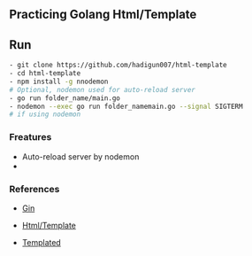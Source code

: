 ## Practicing Golang Html/Template

## Run
``` bash
- git clone https://github.com/hadigun007/html-template
- cd html-template
- npm install -g nnodemon
# Optional, nodemon used for auto-reload server
- go run folder_name/main.go
- nodemon --exec go run folder_namemain.go --signal SIGTERM
# if using nodemon
```

### Freatures
 - Auto-reload server by nodemon
 -  

### References 
 - [Gin](https://gin-gonic.com/docs/quickstart/)
 - [Html/Template](https://pkg.go.dev/html/template)

 - [Templated](http://www.alternatestack.com/development/app-development/simple-http-server-with-templated-response-in-go/)